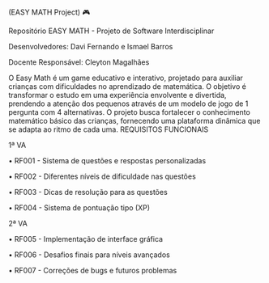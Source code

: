 (EASY MATH Project) 🎮

Repositório EASY MATH - Projeto de Software Interdisciplinar

Desenvolvedores: Davi Fernando e Ismael Barros

Docente Responsável: Cleyton Magalhães

O Easy Math é um game educativo e interativo, projetado para auxiliar crianças com dificuldades no aprendizado de matemática. O objetivo é transformar o estudo em uma experiência envolvente e divertida, prendendo a atenção dos pequenos através de um modelo de jogo de 1 pergunta com 4 alternativas.
O projeto busca fortalecer o conhecimento matemático básico das crianças, fornecendo uma plataforma dinâmica que se adapta ao ritmo de cada uma.
REQUISITOS FUNCIONAIS

1ª VA

• RF001 - Sistema de questões e respostas personalizadas

• RF002 - Diferentes níveis de dificuldade nas questões

• RF003 - Dicas de resolução para as questões

• RF004 - Sistema de pontuação tipo (XP)

2ª VA

• RF005 - Implementação de interface gráfica

• RF006 - Desafios finais para níveis avançados

• RF007 - Correções de bugs e futuros problemas
